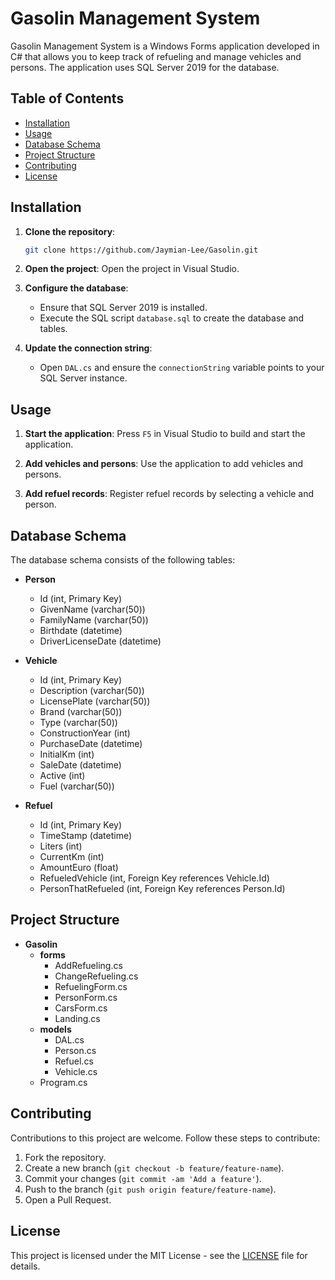 # Gasolin Management System

Gasolin Management System is a Windows Forms application developed in C# that allows you to keep track of refueling and manage vehicles and persons. The application uses SQL Server 2019 for the database.

## Table of Contents

- [Installation](#installation)
- [Usage](#usage)
- [Database Schema](#database-schema)
- [Project Structure](#project-structure)
- [Contributing](#contributing)
- [License](#license)

## Installation

1. **Clone the repository**:
    ```bash
    git clone https://github.com/Jaymian-Lee/Gasolin.git
    ```

2. **Open the project**:
    Open the project in Visual Studio.

3. **Configure the database**:
    - Ensure that SQL Server 2019 is installed.
    - Execute the SQL script `database.sql` to create the database and tables.

4. **Update the connection string**:
    - Open `DAL.cs` and ensure the `connectionString` variable points to your SQL Server instance.

## Usage

1. **Start the application**:
    Press `F5` in Visual Studio to build and start the application.

2. **Add vehicles and persons**:
    Use the application to add vehicles and persons.

3. **Add refuel records**:
    Register refuel records by selecting a vehicle and person.

## Database Schema

The database schema consists of the following tables:

- **Person**
    - Id (int, Primary Key)
    - GivenName (varchar(50))
    - FamilyName (varchar(50))
    - Birthdate (datetime)
    - DriverLicenseDate (datetime)

- **Vehicle**
    - Id (int, Primary Key)
    - Description (varchar(50))
    - LicensePlate (varchar(50))
    - Brand (varchar(50))
    - Type (varchar(50))
    - ConstructionYear (int)
    - PurchaseDate (datetime)
    - InitialKm (int)
    - SaleDate (datetime)
    - Active (int)
    - Fuel (varchar(50))

- **Refuel**
    - Id (int, Primary Key)
    - TimeStamp (datetime)
    - Liters (int)
    - CurrentKm (int)
    - AmountEuro (float)
    - RefueledVehicle (int, Foreign Key references Vehicle.Id)
    - PersonThatRefueled (int, Foreign Key references Person.Id)

## Project Structure

- **Gasolin**
    - **forms**
        - AddRefueling.cs
        - ChangeRefueling.cs
        - RefuelingForm.cs
        - PersonForm.cs
        - CarsForm.cs
        - Landing.cs
    - **models**
        - DAL.cs
        - Person.cs
        - Refuel.cs
        - Vehicle.cs
    - Program.cs

## Contributing

Contributions to this project are welcome. Follow these steps to contribute:

1. Fork the repository.
2. Create a new branch (`git checkout -b feature/feature-name`).
3. Commit your changes (`git commit -am 'Add a feature'`).
4. Push to the branch (`git push origin feature/feature-name`).
5. Open a Pull Request.

## License

This project is licensed under the MIT License - see the [LICENSE](LICENSE) file for details.
